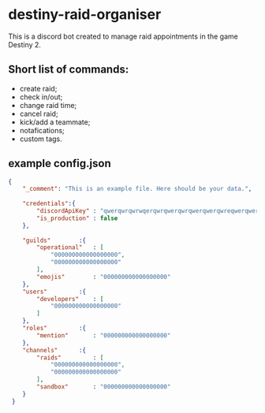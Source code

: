# destiny-raid-organiser
This is a discord bot created to manage raid appointments in the game Destiny 2.

## Short list of commands:
* create raid;
* check in/out;
* change raid time;
* cancel raid;
* kick/add a teammate;
* notafications;
* custom tags.

## example config.json
```json
{
    "_comment": "This is an example file. Here should be your data.",
    
    "credentials":{
        "discordApiKey" : "qwerqwrqwrwqerqwrqwerqwrqwerqwerqwreqwerqwerqwrqwerqwrqwrqwrqw",
        "is_production" : false
    },
    
    "guilds"        :{
        "operational"   : [
            "000000000000000000",
            "000000000000000000"
        ], 
        "emojis"        : "000000000000000000"
    },
    "users"         :{
        "developers"    : [
            "000000000000000000"
        ]
    },
    "roles"         :{
        "mention"       : "000000000000000000"
    },
    "channels"      :{
        "raids"         : [
            "000000000000000000",
            "000000000000000000"
        ],
        "sandbox"       : "000000000000000000"
    }
 }
```